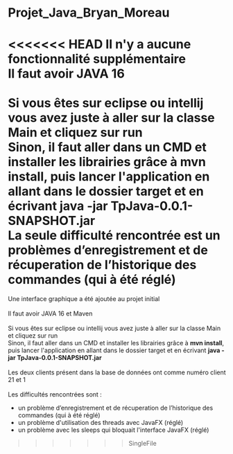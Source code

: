 # Projet_Java_Bryan_Moreau
<<<<<<< HEAD
Il n'y a aucune fonctionnalité supplémentaire</br>
Il faut avoir JAVA 16</br></br>
Si vous êtes sur eclipse ou intellij vous avez juste à aller sur la classe Main et cliquez sur run</br>
Sinon, il faut aller dans un CMD et installer les librairies grâce à <b>mvn install</b>, puis lancer l'application en allant dans le dossier target et en écrivant <b>java -jar TpJava-0.0.1-SNAPSHOT.jar</b></br>
La seule difficulté rencontrée est un problèmes d’enregistrement et de récuperation de l’historique des commandes (qui à été réglé)</br>
=======
Une interface graphique a été ajoutée au projet initial</br></br>
Il faut avoir JAVA 16 et Maven</br></br>
Si vous êtes sur eclipse ou intellij vous avez juste à aller sur la classe Main et cliquez sur run</br>
Sinon, il faut aller dans un CMD et installer les librairies grâce à <b>mvn install</b>, puis lancer l'application en allant dans le dossier target et en écrivant <b>java -jar TpJava-0.0.1-SNAPSHOT.jar</b></br></br>
Les deux clients présent dans la base de données ont comme numéro client 21 et 1 </br></br>
Les difficultés rencontrées sont :</br>
- un problème d’enregistrement et de récuperation de l’historique des commandes (qui à été réglé)</br>
- un problème d'utilisation des threads avec JavaFX (réglé)</br>
- un problème avec les sleeps qui bloquait l'interface JavaFX (réglé) </br>
>>>>>>> SingleFile
